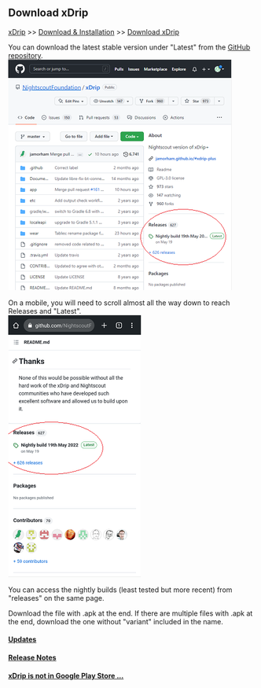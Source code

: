 ## Download xDrip  
[xDrip](../README.md) >> [Download & Installation](./Installation_page) >> [Download xDrip](./Download-xDrip)  
  
You can download the latest stable version under "Latest" from the [GitHub repository](https://github.com/NightscoutFoundation/xDrip/).  
![](./images/Releases.png)  

On a mobile, you will need to scroll almost all the way down to reach Releases and "Latest".  
![](./images/Releases_mobile.png)  

You can access the nightly builds (least tested but more recent) from "releases" on the same page.  
  
Download the file with .apk at the end.  If there are multiple files with .apk at the end, download the one without "variant" included in the name.  
  
#### [Updates](./Updates)
#### [Release Notes](./ReleaseNotes)
#### [xDrip is not in Google Play Store ...](./App-store)
